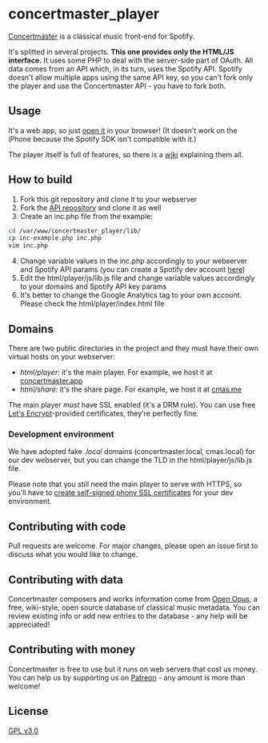 # concertmaster_player

[Concertmaster](https://getconcertmaster.com) is a classical music front-end for Spotify.

It's splitted in several projects. **This one provides only the HTML/JS interface.** It uses some PHP to deal with the server-side part of OAuth. All data comes from an API which, in its turn, uses the Spotify API. Spotify doesn't allow multiple apps using the same API key, so you can't fork only the player and use the Concertmaster API - you have to fork both.

## Usage

It's a web app, so just [open it](https://concertmaster.app) in your browser! (It doesn't work on the iPhone because the Spotify SDK isn't compatible with it.)

The player itself is full of features, so there is a [wiki](https://getconcertmaster.com/help) explaining them all.

## How to build

1. Fork this git repository and clone it to your webserver
2. Fork the [API repository](https://github.com/openopus-org/concertmaster_api) and clone it as well 
3. Create an inc.php file from the example:

```bash
cd /var/www/concertmaster_player/lib/
cp inc-example.php inc.php
vim inc.php
```
4. Change variable values in the inc.php accordingly to your webserver and Spotify API params (you can create a Spotify dev account [here](https://developer.spotify.com/))
5. Edit the html/player/js/lib.js file and change variable values accordingly to your domains and Spotify API key params
6. It's better to change the Google Analytics tag to your own account. Please check the html/player/index.html file

## Domains

There are two public directories in the project and they must have their own virtual hosts on your webserver:
- *html/player:* it's the main player. For example, we host it at [concertmaster.app](https://concertmaster.app)
- *html/share:* it's the share page. For example, we host it at [cmas.me](https://cmas.me)

The main player *must* have SSL enabled (it's a DRM rule). You can use free [Let's Encrypt](https://letsencrypt.org/)-provided certificates, they're perfectly fine.

### Development environment

We have adopted fake *.local* domains (concertmaster.local, cmas.local) for our dev webserver, but you can change the TLD in the html/player/js/lib.js file. 

Please note that you still need the main player to serve with HTTPS, so you'll have to [create self-signed phony SSL certificates](https://medium.com/@tbusser/creating-a-browser-trusted-self-signed-ssl-certificate-2709ce43fd15) for your dev environment.

## Contributing with code
Pull requests are welcome. For major changes, please open an issue first to discuss what you would like to change.

## Contributing with data
Concertmaster composers and works information come from [Open Opus](https://openopus.org), a free, wiki-style, open source database of classical music metadata. You can review existing info or add new entries to the database - any help will be appreciated!

## Contributing with money
Concertmaster is free to use but it runs on web servers that cost us money. You can help us by supporting us on [Patreon](https://www.patreon.com/openopus) - any amount is more than welcome!

## License
[GPL v3.0](https://choosealicense.com/licenses/gpl-3.0/)